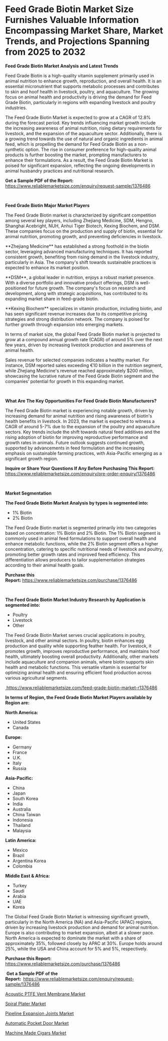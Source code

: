 <p><h1>Feed Grade Biotin Market Size Furnishes Valuable Information Encompassing Market Share, Market Trends, and Projections Spanning from 2025 to 2032</h1></p><p><strong>Feed Grade Biotin Market Analysis and Latest Trends</strong></p>
<p><p>Feed Grade Biotin is a high-quality vitamin supplement primarily used in animal nutrition to enhance growth, reproduction, and overall health. It is an essential micronutrient that supports metabolic processes and contributes to skin and hoof health in livestock, poultry, and aquaculture. The growing focus on animal health and productivity is driving the demand for Feed Grade Biotin, particularly in regions with expanding livestock and poultry industries.</p><p>The Feed Grade Biotin Market is expected to grow at a CAGR of 12.8% during the forecast period. Key trends influencing market growth include the increasing awareness of animal nutrition, rising dietary requirements for livestock, and the expansion of the aquaculture sector. Additionally, there is a growing trend towards the use of natural and organic ingredients in animal feed, which is propelling the demand for Feed Grade Biotin as a non-synthetic option. The rise in consumer preference for high-quality animal products is further boosting the market, prompting manufacturers to enhance their formulations. As a result, the Feed Grade Biotin Market is poised for significant expansion, reflecting the ongoing developments in animal husbandry practices and nutritional research.</p></p>
<p><strong>Get a Sample PDF of the Report:&nbsp;</strong> <a href="https://www.reliablemarketsize.com/enquiry/request-sample/1376486?utm_campaign=2640&utm_medium=2&utm_source=Github&utm_content=ia&utm_term=28032025&utm_id=feed-grade-biotin">https://www.reliablemarketsize.com/enquiry/request-sample/1376486</a></p>
<p>&nbsp;</p>
<p><strong>Feed Grade Biotin Major Market Players</strong></p>
<p><p>The Feed Grade Biotin market is characterized by significant competition among several key players, including Zhejiang Medicine, SDM, Hengno, Shanghai Acebright, NUH, Anhui Tiger Biotech, Kexing Biochem, and DSM. These companies focus on the production and supply of biotin, essential for animal nutrition, promoting growth, and preventing deficiencies in livestock.</p><p>**Zhejiang Medicine** has established a strong foothold in the biotin sector, leveraging advanced manufacturing techniques. It has reported consistent growth, benefiting from rising demand in the livestock industry, particularly in Asia. The company's shift towards sustainable practices is expected to enhance its market position.</p><p>**DSM**, a global leader in nutrition, enjoys a robust market presence. With a diverse portfolio and innovative product offerings, DSM is well-positioned for future growth. The company's focus on research and development, along with strategic acquisitions, has contributed to its expanding market share in feed-grade biotin.</p><p>**Kexing Biochem** specializes in vitamin production, including biotin, and has seen significant revenue increases due to its competitive pricing strategies and strong distribution network. The company is poised for further growth through expansion into emerging markets.</p><p>In terms of market size, the global Feed Grade Biotin market is projected to grow at a compound annual growth rate (CAGR) of around 5% over the next few years, driven by increasing livestock production and awareness of animal health. </p><p>Sales revenue for selected companies indicates a healthy market. For instance, DSM reported sales exceeding €10 billion in the nutrition segment, while Zhejiang Medicine's revenue reached approximately $200 million, showcasing the lucrative nature of the Feed Grade Biotin segment and the companies’ potential for growth in this expanding market.</p></p>
<p>&nbsp;</p>
<p><strong>What Are The Key Opportunities For Feed Grade Biotin Manufacturers?</strong></p>
<p><p>The Feed Grade Biotin market is experiencing notable growth, driven by increasing demand for animal nutrition and rising awareness of biotin's health benefits in livestock. In 2023, the market is expected to witness a CAGR of around 5-7% due to the expansion of the poultry and aquaculture sectors. Key trends include the shift towards natural feed additives and the rising adoption of biotin for improving reproductive performance and growth rates in animals. Future outlook suggests continued growth, supported by advancements in feed formulation and the increasing emphasis on sustainable farming practices, with Asia-Pacific emerging as a significant growth region.</p></p>
<p><strong>Inquire or Share Your Questions If Any Before Purchasing This Report:</strong> <a href="https://www.reliablemarketsize.com/enquiry/pre-order-enquiry/1376486?utm_campaign=2640&utm_medium=2&utm_source=Github&utm_content=ia&utm_term=28032025&utm_id=feed-grade-biotin">https://www.reliablemarketsize.com/enquiry/pre-order-enquiry/1376486</a></p>
<p>&nbsp;</p>
<p><strong>Market Segmentation</strong></p>
<p><strong>The Feed Grade Biotin Market Analysis by types is segmented into:</strong></p>
<p><ul><li>1% Biotin</li><li>2% Biotin</li></ul></p>
<p><p>The Feed Grade Biotin market is segmented primarily into two categories based on concentration: 1% Biotin and 2% Biotin. The 1% Biotin segment is commonly used in animal feed formulations to support overall health and enhance metabolic functions, while the 2% Biotin segment offers a higher concentration, catering to specific nutritional needs of livestock and poultry, promoting better growth rates and improved feed efficiency. This differentiation allows producers to tailor supplementation strategies according to their animal health goals.</p></p>
<p><strong>Purchase this Report:&nbsp;</strong><a href="https://www.reliablemarketsize.com/purchase/1376486?utm_campaign=2640&utm_medium=2&utm_source=Github&utm_content=ia&utm_term=28032025&utm_id=feed-grade-biotin">https://www.reliablemarketsize.com/purchase/1376486</a></p>
<p>&nbsp;</p>
<p><strong>The Feed Grade Biotin Market Industry Research by Application is segmented into:</strong></p>
<p><ul><li>Poultry</li><li>Livestock</li><li>Other</li></ul></p>
<p><p>The Feed Grade Biotin Market serves crucial applications in poultry, livestock, and other animal sectors. In poultry, biotin enhances egg production and quality while supporting feather health. For livestock, it promotes growth, improves reproductive performance, and maintains hoof health, ultimately boosting overall productivity. Additionally, other markets include aquaculture and companion animals, where biotin supports skin health and metabolic functions. This versatile vitamin is essential for optimizing animal health and ensuring efficient food production across various agricultural segments.</p></p>
<p><a href="https://www.reliablemarketsize.com/feed-grade-biotin-market-r1376486?utm_campaign=2640&utm_medium=2&utm_source=Github&utm_content=ia&utm_term=28032025&utm_id=feed-grade-biotin">&nbsp;https://www.reliablemarketsize.com/feed-grade-biotin-market-r1376486</a></p>
<p><strong>In terms of Region, the Feed Grade Biotin Market Players available by Region are:</strong></p>
<p>
    <p> <strong> North America: </strong>
        <ul>
            <li>United States</li>
            <li>Canada</li>
        </ul>
        </p> 
    <p> <strong> Europe: </strong>
        <ul>
            <li>Germany</li>
            <li>France</li>
            <li>U.K.</li>
            <li>Italy</li>
            <li>Russia</li>
        </ul>
        </p> 
    <p> <strong> Asia-Pacific: </strong>
        <ul>
            <li>China</li>
            <li>Japan</li>
            <li>South Korea</li>
            <li>India</li>
            <li>Australia</li>
            <li>China Taiwan</li>
            <li>Indonesia</li>
            <li>Thailand</li>
            <li>Malaysia</li>
        </ul>
        </p> 
    <p> <strong> Latin America: </strong>
        <ul>
            <li>Mexico</li>
            <li>Brazil</li>
            <li>Argentina Korea</li>
            <li>Colombia</li>
        </ul>
        </p> 
    <p> <strong> Middle East & Africa: </strong>
        <ul>
            <li>Turkey</li>
            <li>Saudi</li>
            <li>Arabia</li>
            <li>UAE</li>
            <li>Korea</li>
        </ul>
    </p>
    </p>
<p><p>The Global Feed Grade Biotin Market is witnessing significant growth, particularly in the North America (NA) and Asia-Pacific (APAC) regions, driven by increasing livestock production and demand for animal nutrition. Europe is also contributing to market expansion, albeit at a slower pace. North America is expected to dominate the market with a share of approximately 35%, followed closely by APAC at 30%. Europe holds around 25%, while the USA and China account for 5% and 5%, respectively.</p></p>
<p><strong>Purchase this Report: </strong><a href="https://www.reliablemarketsize.com/purchase/1376486?utm_campaign=2640&utm_medium=2&utm_source=Github&utm_content=ia&utm_term=28032025&utm_id=feed-grade-biotin">https://www.reliablemarketsize.com/purchase/1376486</a></p>
<p>&nbsp;<strong>Get a Sample PDF of the Report:&nbsp;&nbsp;</strong><a href="https://www.reliablemarketsize.com/enquiry/request-sample/1376486?utm_campaign=2640&utm_medium=2&utm_source=Github&utm_content=ia&utm_term=28032025&utm_id=feed-grade-biotin">https://www.reliablemarketsize.com/enquiry/request-sample/1376486</a></p>
<p><strong></strong></p>
<p><p><a href="https://github.com/goickpache1m/Market-Research-Report-List-1/blob/main/acoustic-ptfe-vent-membrane-market.md?utm_campaign=2640&utm_medium=2&utm_source=Github&utm_content=ia&utm_term=28032025&utm_id=feed-grade-biotin">Acoustic PTFE Vent Membrane Market</a></p><p><a href="https://www.linkedin.com/pulse/spiral-plater-market-share-size-2025-2032-detailed-research-0i50e?utm_campaign=2640&utm_medium=2&utm_source=Github&utm_content=ia&utm_term=28032025&utm_id=feed-grade-biotin">Spiral Plater Market</a></p><p><a href="https://www.linkedin.com/pulse/pipeline-expansion-joints-market-outlook-current-assessment-ramve?utm_campaign=2640&utm_medium=2&utm_source=Github&utm_content=ia&utm_term=28032025&utm_id=feed-grade-biotin">Pipeline Expansion Joints Market</a></p><p><a href="https://www.linkedin.com/pulse/technology-functions-growth-automatic-pocket-door-market-analysis-cwbte?utm_campaign=2640&utm_medium=2&utm_source=Github&utm_content=ia&utm_term=28032025&utm_id=feed-grade-biotin">Automatic Pocket Door Market</a></p><p><a href="https://github.com/smarzkathyb6/Market-Research-Report-List-1/blob/main/machine-made-cigars-market.md?utm_campaign=2640&utm_medium=2&utm_source=Github&utm_content=ia&utm_term=28032025&utm_id=feed-grade-biotin">Machine Made Cigars Market</a></p></p>